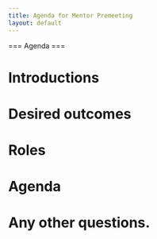 ```yaml
---
title: Agenda for Mentor Premeeting
layout: default
---
```

=== Agenda ===
 # Introductions
 # Desired outcomes
 # Roles
 # Agenda
 # Any other questions.